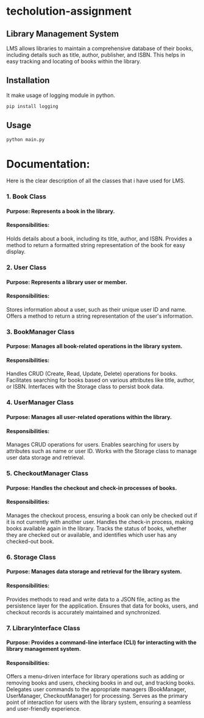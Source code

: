 # techolution-assignment
## Library Management System
LMS allows libraries to maintain a comprehensive database of their books, including details such as title, author, publisher, and ISBN. This helps in easy tracking and locating of books within the library.
## Installation
It make usage of logging module in python.
```bash
pip install logging
```
## Usage
```bash
python main.py
```
# Documentation:
Here is the clear description of all the classes that i have used for LMS.
### 1. Book Class
#### Purpose: Represents a book in the library.
#### Responsibilities:
Holds details about a book, including its title, author, and ISBN.
Provides a method to return a formatted string representation of the book for easy display.
### 2. User Class
#### Purpose: Represents a library user or member.
#### Responsibilities:
Stores information about a user, such as their unique user ID and name.
Offers a method to return a string representation of the user's information.
### 3. BookManager Class
#### Purpose: Manages all book-related operations in the library system.
#### Responsibilities:
Handles CRUD (Create, Read, Update, Delete) operations for books.
Facilitates searching for books based on various attributes like title, author, or ISBN.
Interfaces with the Storage class to persist book data.
### 4. UserManager Class
#### Purpose: Manages all user-related operations within the library.
#### Responsibilities:
Manages CRUD operations for users.
Enables searching for users by attributes such as name or user ID.
Works with the Storage class to manage user data storage and retrieval.
### 5. CheckoutManager Class
#### Purpose: Handles the checkout and check-in processes of books.
#### Responsibilities:
Manages the checkout process, ensuring a book can only be checked out if it is not currently with another user.
Handles the check-in process, making books available again in the library.
Tracks the status of books, whether they are checked out or available, and identifies which user has any checked-out book.
### 6. Storage Class
#### Purpose: Manages data storage and retrieval for the library system.
#### Responsibilities:
Provides methods to read and write data to a JSON file, acting as the persistence layer for the application.
Ensures that data for books, users, and checkout records is accurately maintained and synchronized.
### 7. LibraryInterface Class
#### Purpose: Provides a command-line interface (CLI) for interacting with the library management system.
#### Responsibilities:
Offers a menu-driven interface for library operations such as adding or removing books and users, checking books in and out, and tracking books.
Delegates user commands to the appropriate managers (BookManager, UserManager, CheckoutManager) for processing.
Serves as the primary point of interaction for users with the library system, ensuring a seamless and user-friendly experience.
